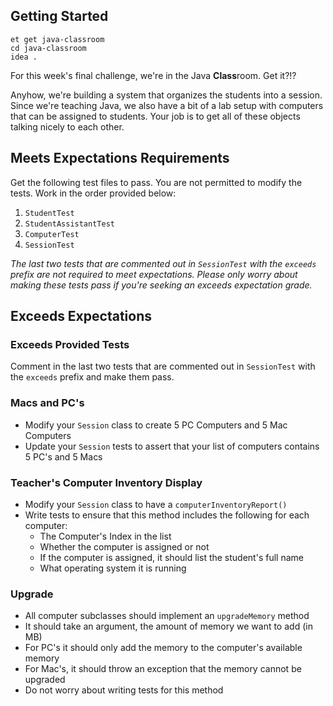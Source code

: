 ## Getting Started

```no-highlight
et get java-classroom
cd java-classroom
idea .
```

For this week's final challenge, we're in the Java **Class**room. Get it?!?

Anyhow, we're building a system that organizes the students into a session. Since we're teaching Java, we also have a bit of a lab setup with computers that can be assigned to students. Your job is to get all of these objects talking nicely to each other.

## Meets Expectations Requirements

Get the following test files to pass. You are not permitted to modify the tests. Work in the order provided below:

1. `StudentTest`
2. `StudentAssistantTest`
3. `ComputerTest`
4. `SessionTest`

_The last two tests that are commented out in `SessionTest` with the `exceeds` prefix are not required to meet expectations. Please only worry about making these tests pass if you're seeking an exceeds expectation grade._

## Exceeds Expectations

### Exceeds Provided Tests

Comment in the last two tests that are commented out in `SessionTest` with the `exceeds` prefix and make them pass.

### Macs and PC's

- Modify your `Session` class to create 5 PC Computers and 5 Mac Computers
- Update your `Session` tests to assert that your list of computers contains 5 PC's and 5 Macs

### Teacher's Computer Inventory Display

- Modify your `Session` class to have a `computerInventoryReport()`
- Write tests to ensure that this method includes the following for each computer:
  - The Computer's Index in the list
  - Whether the computer is assigned or not
  - If the computer is assigned, it should list the student's full name
  - What operating system it is running

### Upgrade

- All computer subclasses should implement an `upgradeMemory` method
- It should take an argument, the amount of memory we want to add (in MB)
- For PC's it should only add the memory to the computer's available memory
- For Mac's, it should throw an exception that the memory cannot be upgraded
- Do not worry about writing tests for this method
